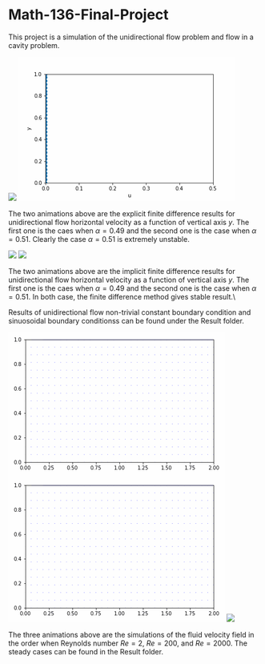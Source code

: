 # Math-136-Final-Project
This project is a simulation of the unidirectional flow problem and flow in a cavity problem.

![](https://github.com/ZT220501/Math-136-Final-Project/blob/main/Result/uniflow_explicit_trivial_boundary.gif) 
![](https://github.com/ZT220501/Math-136-Final-Project/blob/main/Result/uniflow_explicit_trivial_boundary_unstable.gif)

The two animations above are the explicit finite difference results for unidirectional flow horizontal velocity as a function of vertical axis $y$. The first one is the caes when $\alpha=0.49$ and the second one is the case when $\alpha=0.51$. Clearly the case $\alpha=0.51$ is extremely unstable.

![](https://github.com/ZT220501/Math-136-Final-Project/blob/main/Result/uniflow_implicit_trivial_boundary0.49.gif)
![](https://github.com/ZT220501/Math-136-Final-Project/blob/main/Result/uniflow_implicit_trivial_boundary0.51.gif)

The two animations above are the implicit finite difference results for unidirectional flow horizontal velocity as a function of vertical axis $y$. The first one is the caes when $\alpha=0.49$ and the second one is the case when $\alpha=0.51$. In both case, the finite difference method gives stable result.\

Results of unidirectional flow non-trivial constant boundary condition and sinuosoidal boundary conditionss can be found under the Result folder.

![](https://github.com/ZT220501/Math-136-Final-Project/blob/main/Result/Low_Reynold_Simulation_Re2.gif)
![](https://github.com/ZT220501/Math-136-Final-Project/blob/main/Result/Middle_Reynold_Simulation_Re200.gif)
![](https://github.com/ZT220501/Math-136-Final-Project/blob/main/Result/High_Reynold_Simulation_Re2000.gif)

The three animations above are the simulations of the fluid velocity field in the order when Reynolds number $Re=2$, $Re=200$, and $Re=2000$. The steady cases can be found in the Result folder.
